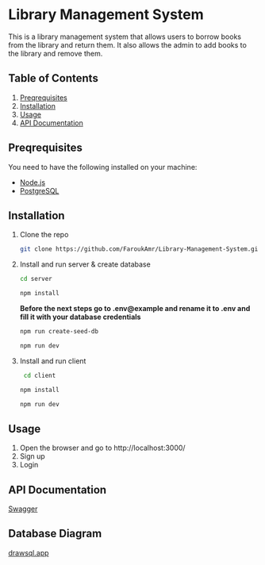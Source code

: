 # Library Management System

This is a library management system that allows users to borrow books from the library and return them. It also allows the admin to add books to the library and remove them.

## Table of Contents

1. [Preqrequisites](#preqrequisites)
2. [Installation](#installation)
3. [Usage](#usage)
4. [API Documentation](#api-documentation)

## Preqrequisites

You need to have the following installed on your machine:

- [Node.js](https://nodejs.org/en/)
- [PostgreSQL](https://www.postgresql.org/)

## Installation

1. Clone the repo
   ```sh
   git clone https://github.com/FaroukAmr/Library-Management-System.git
   ```
2. Install and run server & create database
   ```sh
   cd server
   ```
   ```sh
   npm install
   ```
   **Before the next steps go to .env@example and rename it to .env and fill it with your database credentials**
   ```sh
   npm run create-seed-db
   ```
   ```sh
   npm run dev
   ```
3. Install and run client
   ```sh
    cd client
   ```
   ```sh
   npm install
   ```
   ```sh
   npm run dev
   ```

## Usage

1. Open the browser and go to http://localhost:3000/
2. Sign up
3. Login

## API Documentation

[Swagger](https://app.swaggerhub.com/apis/FAROUKAMR508/Library/1.0.0#/)

## Database Diagram

[drawsql.app](https://drawsql.app/teams/farouks-team/diagrams/library)
